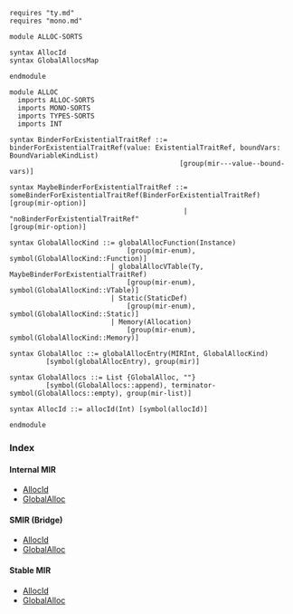 ```k
requires "ty.md"
requires "mono.md"

module ALLOC-SORTS

syntax AllocId
syntax GlobalAllocsMap

endmodule

module ALLOC
  imports ALLOC-SORTS
  imports MONO-SORTS
  imports TYPES-SORTS
  imports INT

syntax BinderForExistentialTraitRef ::= binderForExistentialTraitRef(value: ExistentialTraitRef, boundVars: BoundVariableKindList)
                                          [group(mir---value--bound-vars)]

syntax MaybeBinderForExistentialTraitRef ::= someBinderForExistentialTraitRef(BinderForExistentialTraitRef) [group(mir-option)]
                                           | "noBinderForExistentialTraitRef"                               [group(mir-option)]

syntax GlobalAllocKind ::= globalAllocFunction(Instance)
                             [group(mir-enum), symbol(GlobalAllocKind::Function)]
                         | globalAllocVTable(Ty, MaybeBinderForExistentialTraitRef)
                             [group(mir-enum), symbol(GlobalAllocKind::VTable)]
                         | Static(StaticDef)
                             [group(mir-enum), symbol(GlobalAllocKind::Static)]
                         | Memory(Allocation)
                             [group(mir-enum), symbol(GlobalAllocKind::Memory)]

syntax GlobalAlloc ::= globalAllocEntry(MIRInt, GlobalAllocKind)
         [symbol(globalAllocEntry), group(mir)]

syntax GlobalAllocs ::= List {GlobalAlloc, ""}
         [symbol(GlobalAllocs::append), terminator-symbol(GlobalAllocs::empty), group(mir-list)]

syntax AllocId ::= allocId(Int) [symbol(allocId)]

endmodule
```

### Index

#### Internal MIR
- [AllocId](https://github.com/runtimeverification/rust/blob/9131ddf5faba14fab225a7bf8ef5ee5dafe12e3b/compiler/rustc_middle/src/mir/interpret/mod.rs#L104-L105)
- [GlobalAlloc](https://github.com/runtimeverification/rust/blob/9131ddf5faba14fab225a7bf8ef5ee5dafe12e3b/compiler/rustc_middle/src/mir/interpret/mod.rs#L270-L288)

#### SMIR (Bridge)
- [AllocId](https://github.com/runtimeverification/rust/blob/9131ddf5faba14fab225a7bf8ef5ee5dafe12e3b/compiler/rustc_smir/src/rustc_smir/convert/mir.rs#L701-L706)
- [GlobalAlloc](https://github.com/runtimeverification/rust/blob/9131ddf5faba14fab225a7bf8ef5ee5dafe12e3b/compiler/rustc_smir/src/rustc_smir/convert/mir.rs#L708-L725)

#### Stable MIR
- [AllocId](https://github.com/runtimeverification/rust/blob/9131ddf5faba14fab225a7bf8ef5ee5dafe12e3b/compiler/stable_mir/src/mir/alloc.rs#L45-L47)
- [GlobalAlloc](https://github.com/runtimeverification/rust/blob/9131ddf5faba14fab225a7bf8ef5ee5dafe12e3b/compiler/stable_mir/src/mir/alloc.rs#L11-L25)
